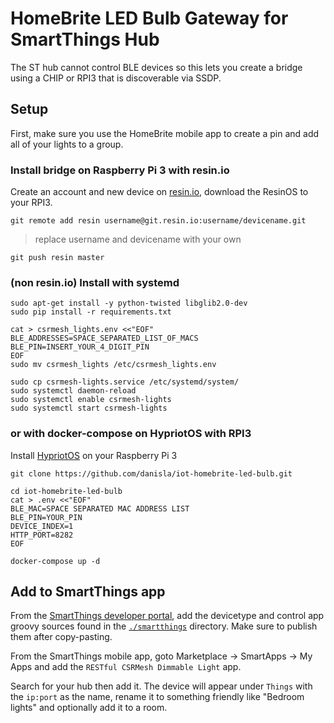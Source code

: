 # HomeBrite LED Bulb Gateway for SmartThings Hub

The ST hub cannot control BLE devices so this lets you create a bridge using a CHIP or RPI3 that is discoverable via SSDP.

## Setup

First, make sure you use the HomeBrite mobile app to create a pin and add all of your lights to a group.

### Install bridge on Raspberry Pi 3 with resin.io

Create an account and new device on [resin.io](http://resin.io), download the ResinOS to your RPI3.

```
git remote add resin username@git.resin.io:username/devicename.git
```

> replace username and devicename with your own

```
git push resin master
```

### (non resin.io) Install with systemd

```
sudo apt-get install -y python-twisted libglib2.0-dev
sudo pip install -r requirements.txt
```

```
cat > csrmesh_lights.env <<"EOF"
BLE_ADDRESSES=SPACE_SEPARATED_LIST_OF_MACS
BLE_PIN=INSERT_YOUR_4_DIGIT_PIN
EOF
sudo mv csrmesh_lights /etc/csrmesh_lights.env
```

```
sudo cp csrmesh-lights.service /etc/systemd/system/
sudo systemctl daemon-reload
sudo systemctl enable csrmesh-lights
sudo systemctl start csrmesh-lights
```

### or with docker-compose on HypriotOS with RPI3

Install [HypriotOS](https://blog.hypriot.com/downloads/) on your Raspberry Pi 3

```
git clone https://github.com/danisla/iot-homebrite-led-bulb.git
```

```
cd iot-homebrite-led-bulb
cat > .env <<"EOF"
BLE_MAC=SPACE SEPARATED MAC ADDRESS LIST
BLE_PIN=YOUR_PIN
DEVICE_INDEX=1
HTTP_PORT=8282
EOF
```

```
docker-compose up -d
```

## Add to SmartThings app

From the [SmartThings developer portal](graph.api.smartthings.com), add the devicetype and control app groovy sources found in the [`./smartthings`](./smartthings) directory. Make sure to publish them after copy-pasting.

From the SmartThings mobile app, goto Marketplace -> SmartApps -> My Apps and add the `RESTful CSRMesh Dimmable Light` app.

Search for your hub then add it. The device will appear under `Things` with the `ip:port` as the name, rename it to something friendly like "Bedroom lights" and optionally add it to a room.

